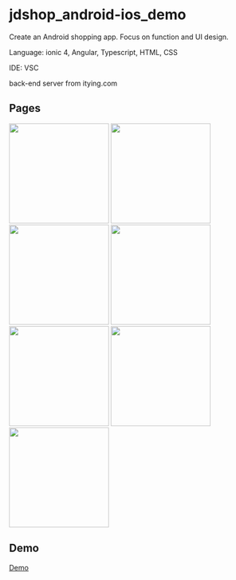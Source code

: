 # jdshop_android-ios_demo
Create an Android shopping app. Focus on function and UI design.

Language: ionic 4, Angular, Typescript, HTML, CSS

IDE: VSC

back-end server from itying.com


## Pages
  <img src="https://github.com/smilepeggy/jdshop_android_demo/blob/master/photos/home.png" width=200/>  <img src="https://github.com/smilepeggy/jdshop_android_demo/blob/master/photos/sort.png" width=200/>  <img src="https://github.com/smilepeggy/jdshop_android_demo/blob/master/photos/sort.png" width=200/>  <img src="https://github.com/smilepeggy/jdshop_android_demo/blob/master/photos/search.png" width=200/> 
  <br>
  <img src="https://github.com/smilepeggy/jdshop_android_demo/blob/master/photos/cart.png" width=200/>  <img src="https://github.com/smilepeggy/jdshop_android_demo/blob/master/photos/checkOut.png" width=200/>  <img src="https://github.com/smilepeggy/jdshop_android_demo/blob/master/photos/user.png" width=200/>  


## Demo
[Demo](https://youtu.be/rUpjyPMg6qA)

